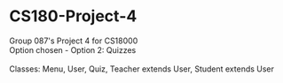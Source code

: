 # CS180-Project-4
Group 087's Project 4 for CS18000
<br>
Option chosen - Option 2: Quizzes
<br>
<br>
Classes: Menu, User, Quiz, Teacher extends User, Student extends User
